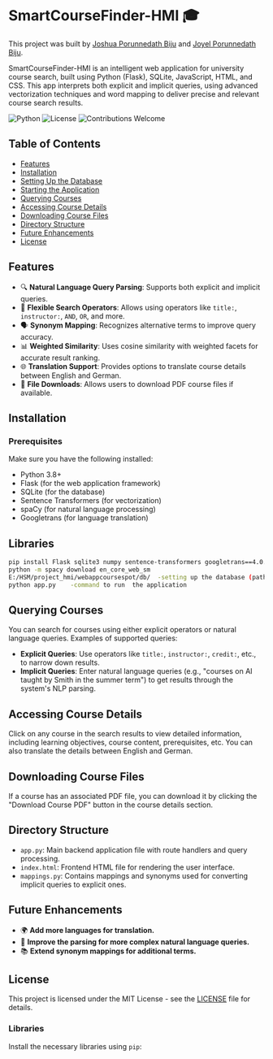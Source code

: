 # SmartCourseFinder-HMI 🎓

This project was built by [Joshua Porunnedath Biju](https://github.com/JOSHUAPBIJU) and [Joyel Porunnedath Biju](https://github.com/joyelpbiju).

SmartCourseFinder-HMI is an intelligent web application for university course search, built using Python (Flask), SQLite, JavaScript, HTML, and CSS. This app interprets both explicit and implicit queries, using advanced vectorization techniques and word mapping to deliver precise and relevant course search results.

![Python](https://img.shields.io/badge/python-v3.8%2B-blue)
![License](https://img.shields.io/badge/license-MIT-green)
![Contributions Welcome](https://img.shields.io/badge/contributions-welcome-brightgreen)

## Table of Contents
- [Features](#features)
- [Installation](#installation)
- [Setting Up the Database](#setting-up-the-database)
- [Starting the Application](#starting-the-application)
- [Querying Courses](#querying-courses)
- [Accessing Course Details](#accessing-course-details)
- [Downloading Course Files](#downloading-course-files)
- [Directory Structure](#directory-structure)
- [Future Enhancements](#future-enhancements)
- [License](#license)

## Features
- 🔍 **Natural Language Query Parsing**: Supports both explicit and implicit queries.
- 🔗 **Flexible Search Operators**: Allows using operators like `title:`, `instructor:`, `AND`, `OR`, and more.
- 🗣️ **Synonym Mapping**: Recognizes alternative terms to improve query accuracy.
- 📊 **Weighted Similarity**: Uses cosine similarity with weighted facets for accurate result ranking.
- 🌐 **Translation Support**: Provides options to translate course details between English and German.
- 📂 **File Downloads**: Allows users to download PDF course files if available.

## Installation

### Prerequisites
Make sure you have the following installed:
- Python 3.8+
- Flask (for the web application framework)
- SQLite (for the database)
- Sentence Transformers (for vectorization)
- spaCy (for natural language processing)
- Googletrans (for language translation)

## Libraries 
```bash
pip install Flask sqlite3 numpy sentence-transformers googletrans==4.0.0-rc1 spacy
python -m spacy download en_core_web_sm
E:/HSM/project_hmi/webappcoursespot/db/  -setting up the database (path to the database)
python app.py    -command to run  the application
```

 
  ## Querying Courses
You can search for courses using either explicit operators or natural language queries. Examples of supported queries:

- **Explicit Queries**: Use operators like `title:`, `instructor:`, `credit:`, etc., to narrow down results.
- **Implicit Queries**: Enter natural language queries (e.g., "courses on AI taught by Smith in the summer term") to get results through the system's NLP parsing.

## Accessing Course Details
Click on any course in the search results to view detailed information, including learning objectives, course content, prerequisites, etc. You can also translate the details between English and German.

## Downloading Course Files
If a course has an associated PDF file, you can download it by clicking the "Download Course PDF" button in the course details section.

## Directory Structure

- `app.py`: Main backend application file with route handlers and query processing.
- `index.html`: Frontend HTML file for rendering the user interface.
- `mappings.py`: Contains mappings and synonyms used for converting implicit queries to explicit ones.

## Future Enhancements
- 🌍 **Add more languages for translation.**
- 🤖 **Improve the parsing for more complex natural language queries.**
- 📚 **Extend synonym mappings for additional terms.**

## License

This project is licensed under the MIT License - see the [LICENSE](LICENSE) file for details.


### Libraries
Install the necessary libraries using `pip`:













